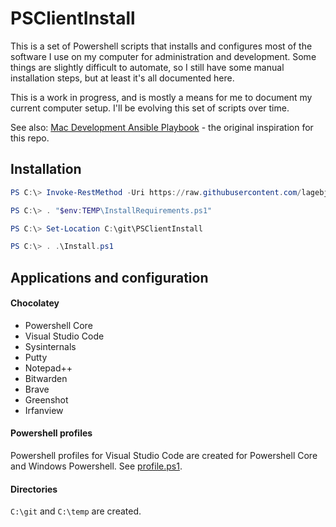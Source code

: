 # PSClientInstall

This is a set of Powershell scripts that installs and configures most of the software I use on my computer for administration and development. Some things are slightly difficult to automate, so I still have some manual installation steps, but at least it's all documented here.

This is a work in progress, and is mostly a means for me to document my current computer setup. I'll be evolving this set of scripts over time.

See also:
[Mac Development Ansible Playbook](https://github.com/geerlingguy/mac-dev-playbook) - the original inspiration for this repo.

## Installation
```powershell
PS C:\> Invoke-RestMethod -Uri https://raw.githubusercontent.com/lagebj/PSClientInstall/master/scripts/InstallRequirements.ps1 -OutFile "$env:TEMP\InstallRequirements.ps1"

PS C:\> . "$env:TEMP\InstallRequirements.ps1"

PS C:\> Set-Location C:\git\PSClientInstall

PS C:\> . .\Install.ps1
```

## Applications and configuration
#### Chocolatey
- Powershell Core
- Visual Studio Code
- Sysinternals
- Putty
- Notepad++
- Bitwarden
- Brave
- Greenshot
- Irfanview

#### Powershell profiles
Powershell profiles for Visual Studio Code are created for Powershell Core and Windows Powershell. See [profile.ps1](files\profile.ps1).

#### Directories
`C:\git` and `C:\temp` are created.
